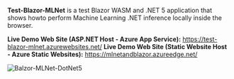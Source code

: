 **Test-Blazor-MLNet**
is a test Blazor WASM and .NET 5 application that shows howto perform Machine Learning .NET inference locally inside the browser.

**Live Demo Web Site (ASP.NET Host - Azure App Service):** https://test-blazor-mlnet.azurewebsites.net/
**Live Demo Web Site (Static Website Host - Azure Static Websites):** https://mlnetandblazor.azureedge.net/

![Balzor-MLNet-DotNet5](https://github.com/bartczernicki/Test-Blazor-MLNet/raw/master/AppScreenShot.png)
